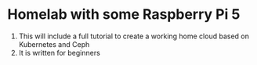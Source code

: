 # Homelab with some Raspberry Pi 5

1. This will include a full tutorial to create a working home cloud based on Kubernetes and Ceph
2. It is written for beginners
